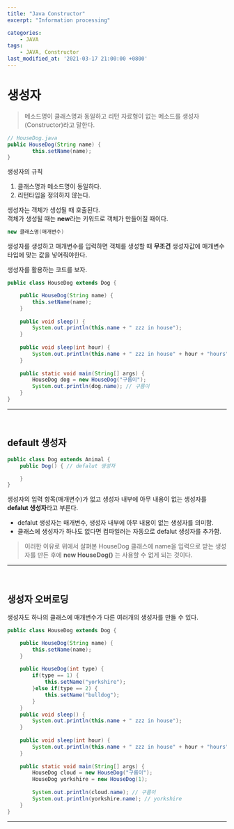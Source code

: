 ```yaml
---
title: "Java Constructor"
excerpt: "Information processing"

categories:
    - JAVA
tags:
    - JAVA, Constructor
last_modified_at: '2021-03-17 21:00:00 +0800'
---
```


# 생성자

> 메소드명이 클래스명과 동일하고 리턴 자료형이 없는 메소드를 생성자(Constructor)라고 말한다.

``` java
// HouseDog.java
public HouseDog(String name) {
		this.setName(name);
}
```

생성자의 규칙
1. 클래스명과 메소드명이 동일하다.
2. 리턴타입을 정의하지 않는다.

생성자는 객체가 생성될 때 호출된다.<br>
객체가 생성될 때는 **new**라는 키워드로 객체가 만들어질 때이다.
``` java
new 클래스명(매개변수)
```
생성자를 생성하고 매개변수를 입력하면 객체를 생성할 때 **무조건** 생성자값에 매개변수 타입에 맞는 값을 넣어줘야한다.

생성자를 활용하는 코드를 보자.
``` java
public class HouseDog extends Dog {

	public HouseDog(String name) {
		this.setName(name);
	}
	
	public void sleep() {
		System.out.println(this.name + " zzz in house");
	}
	
	public void sleep(int hour) {
		System.out.println(this.name + " zzz in house" + hour + "hours");
	}
	
	public static void main(String[] args) {
		HouseDog dog = new HouseDog("구름이");
		System.out.println(dog.name); // 구름이
	}
}
```
---
<br>

## default 생성자
``` java
public class Dog extends Animal {
	public Dog() { // defalut 생성자

	}
}
```
생성자의 입력 항목(매개변수)가 없고 생성자 내부에 아무 내용이 없는 생성자를 **defalut 생성자**라고 부른다.

* defalut 생성자는 매개변수, 생성자 내부에 아무 내용이 없는 생성자를 의미함.
* 클래스에 생성자가 하나도 없다면 컴파일러는 자동으로 defalut 생성자를 추가함.

> 이러한 이유로 위에서 살펴본 HouseDog 클래스에 name을 입력으로 받는 생성자를 만든 후에 **new HouseDog()** 는 사용할 수 없게 되는 것이다.

---
<br>

## 생성자 오버로딩

생성자도 하나의 클래스에 매개변수가 다른 여러개의 생성자를 만들 수 있다.

``` java
public class HouseDog extends Dog {

	public HouseDog(String name) {
		this.setName(name);
	}
	
	public HouseDog(int type) {
		if(type == 1) {
			this.setName("yorkshire");
		}else if(type == 2) {
			this.setName("bulldog");
		}
	}
	public void sleep() {
		System.out.println(this.name + " zzz in house");
	}
	
	public void sleep(int hour) {
		System.out.println(this.name + " zzz in house" + hour + "hours");
	}
	
	public static void main(String[] args) {
		HouseDog cloud = new HouseDog("구름이");
		HouseDog yorkshire = new HouseDog(1);
		
		System.out.println(cloud.name); // 구름이
		System.out.println(yorkshire.name); // yorkshire
	}
}
```
---